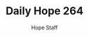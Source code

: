 ---
image: /assets/img/daily-hope-default-artwork.png
title: Daily Hope 264
number: 264
categories:
  - Daily Hope
author: Hope Staff
notes: Daily Hope 264
embed: >-
  <iframe src="https://open.spotify.com/embed/episode/74ZPlRzCXMv4CrovacskHK?utm_source=generator" width="400px" height="102px" frameborder=“0" scrolling=“no”></iframe>
---